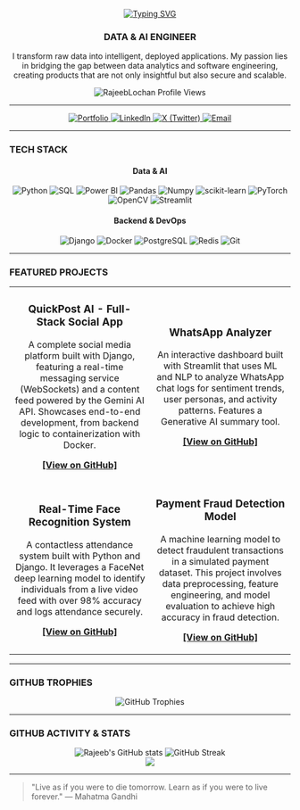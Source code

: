 <div align="center">

<a href="https://git.io/typing-svg"><img src="https://readme-typing-svg.demolab.com?font=Fira+Code&weight=700&size=40&pause=1000&color=BB9AF7&center=true&vCenter=true&width=1000&lines=RAJEEB+LOCHAN+BEHERA" alt="Typing SVG" /></a>

### DATA & AI ENGINEER

<p>
  I transform raw data into intelligent, deployed applications. My passion lies in bridging the gap between data analytics and software engineering, creating products that are not only insightful but also secure and scalable.
</p>

<img src="https://komarev.com/ghpvc/?username=RajeebLochan&label=Profile%20Views&color=bb9af7&style=for-the-badge" alt="RajeebLochan Profile Views" />

</div>

---

<div align="center">
  <a href="https://rajeebthedev.vercel.app/" target="_blank">
    <img src="https://img.shields.io/badge/Portfolio-000000?style=for-the-badge&logo=Vercel&logoColor=white" alt="Portfolio" />
  </a>
  <a href="https://www.linkedin.com/in/rajeeb-lochan/" target="_blank">
    <img src="https://img.shields.io/badge/LinkedIn-0077B5?style=for-the-badge&logo=linkedin&logoColor=white" alt="LinkedIn" />
  </a>
  <a href="https://twitter.com/rajeeb_thedev" target="_blank">
    <img src="https://img.shields.io/badge/X_(Twitter)-000000?style=for-the-badge&logo=x&logoColor=white" alt="X (Twitter)" />
  </a>
  <a href="mailto:rajeebthedev@gmail.com">
    <img src="https://img.shields.io/badge/Email-D14836?style=for-the-badge&logo=gmail&logoColor=white" alt="Email" />
  </a>
</div>

---

### TECH STACK

<div align="center">
  <h4>Data & AI</h4>
  <p>
    <img src="https://img.shields.io/badge/Python-3776AB?style=for-the-badge&logo=python&logoColor=white" alt="Python" />
    <img src="https://img.shields.io/badge/SQL-4479A1?style=for-the-badge&logo=postgresql&logoColor=white" alt="SQL" />
    <img src="https://img.shields.io/badge/Power%20BI-F2C811?style=for-the-badge&logo=powerbi&logoColor=black" alt="Power BI" />
    <img src="https://img.shields.io/badge/Pandas-150458?style=for-the-badge&logo=pandas&logoColor=white" alt="Pandas" />
    <img src="https://img.shields.io/badge/Numpy-013243?style=for-the-badge&logo=numpy&logoColor=white" alt="Numpy" />
    <img src="https://img.shields.io/badge/scikit--learn-F7931E?style=for-the-badge&logo=scikit-learn&logoColor=white" alt="scikit-learn" />
    <img src="https://img.shields.io/badge/PyTorch-EE4C2C?style=for-the-badge&logo=pytorch&logoColor=white" alt="PyTorch" />
    <img src="https://img.shields.io/badge/OpenCV-5C3EE8?style=for-the-badge&logo=opencv&logoColor=white" alt="OpenCV" />
    <img src="https://img.shields.io/badge/Streamlit-FF4B4B?style=for-the-badge&logo=streamlit&logoColor=white" alt="Streamlit" />
  </p>
  <h4>Backend & DevOps</h4>
  <p>
    <img src="https://img.shields.io/badge/Django-092E20?style=for-the-badge&logo=django&logoColor=white" alt="Django" />
    <img src="https://img.shields.io/badge/Docker-2496ED?style=for-the-badge&logo=docker&logoColor=white" alt="Docker" />
    <img src="https://img.shields.io/badge/PostgreSQL-316192?style=for-the-badge&logo=postgresql&logoColor=white" alt="PostgreSQL" />
    <img src="https://img.shields.io/badge/Redis-DC382D?style=for-the-badge&logo=redis&logoColor=white" alt="Redis" />
    <img src="https://img.shields.io/badge/Git-F05032?style=for-the-badge&logo=git&logoColor=white" alt="Git" />
  </p>
</div>

---

### FEATURED PROJECTS

<table>
<tr>
<td width="50%">
<h3 align="center">QuickPost AI - Full-Stack Social App</h3>
<div align="center">
<p>A complete social media platform built with Django, featuring a real-time messaging service (WebSockets) and a content feed powered by the Gemini AI API. Showcases end-to-end development, from backend logic to containerization with Docker.</p>
<p><b><a href="https://github.com/RajeebLochan/QuickPost">[View on GitHub]</a></b></p>
</div>
</td>
<td width="50%">
<h3 align="center">WhatsApp Analyzer</h3>
<div align="center">
<p>An interactive dashboard built with Streamlit that uses ML and NLP to analyze WhatsApp chat logs for sentiment trends, user personas, and activity patterns. Features a Generative AI summary tool.</p>
<p><b><a href="https://github.com/RajeebLochan/Whatsapp_analysis">[View on GitHub]</a></b></p>
</div>
</td>
</tr>
<tr>
<td width="50%">
<h3 align="center">Real-Time Face Recognition System</h3>
<div align="center">
<p>A contactless attendance system built with Python and Django. It leverages a FaceNet deep learning model to identify individuals from a live video feed with over 98% accuracy and logs attendance securely.</p>
<p><b><a href="https://github.com/RajeebLochan/Project-Face-attandence-system">[View on GitHub]</a></b></p>
</div>
</td>
<td width="50%">
<h3 align="center">Payment Fraud Detection Model</h3>
<div align="center">
<p>A machine learning model to detect fraudulent transactions in a simulated payment dataset. This project involves data preprocessing, feature engineering, and model evaluation to achieve high accuracy in fraud detection.</p>
<p><b><a href="https://github.com/RajeebLochan/Pay-Sim-Fraud-Detection-Using-ML">[View on GitHub]</a></b></p>
</div>
</td>
</tr>
</table>

---

### GITHUB TROPHIES

<div align="center">
  <img src="https://github-profile-trophy.vercel.app/?username=RajeebLochan&theme=tokyonight&no-frame=true&no-bg=true&margin-w=4" alt="GitHub Trophies" />
</div>

---

### GITHUB ACTIVITY & STATS

<div align="center">
  <!-- GitHub Stats - This link is updated for better reliability -->
  <img src="https://github-readme-stats.vercel.app/api?username=RajeebLochan&show_icons=true&theme=tokyonight&hide_border=true" alt="Rajeeb's GitHub stats" />
  <img src="https://github-readme-streak-stats.herokuapp.com?user=RajeebLochan&theme=tokyonight&hide_border=true" alt="GitHub Streak" />
  <br/>
  <img src="https://github-readme-stats.vercel.app/api/top-langs/?username=RajeebLochan&layout=compact&theme=tokyonight&hide_border=true&langs_count=8" />
</div>

---

> "Live as if you were to die tomorrow. Learn as if you were to live forever." — Mahatma Gandhi
